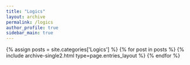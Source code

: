 ```yaml
---
title: "Logics"
layout: archive
permalink: /logics
author_profile: true
sidebar_main: true
---
```



{% assign posts = site.categories['Logics'] %}
{% for post in posts %} {% include archive-single2.html type=page.entries_layout %} {% endfor %}